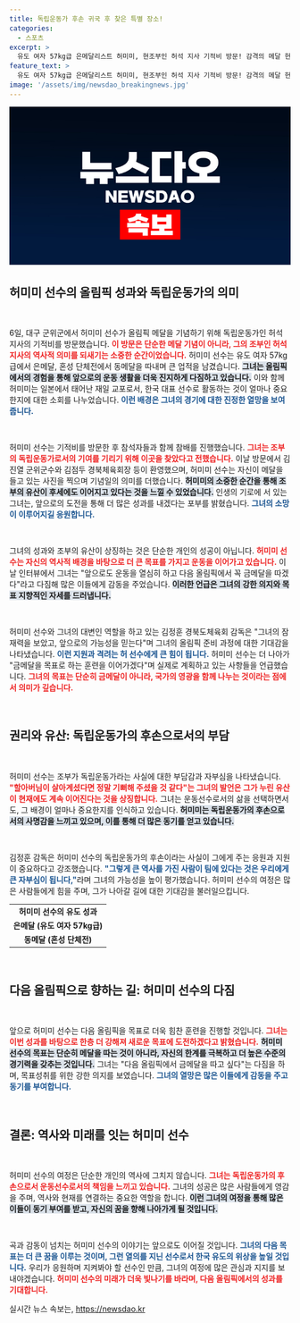 ```yaml
---
title: 독립운동가 후손 귀국 후 찾은 특별 장소!
categories:
  - 스포츠
excerpt: >
  유도 여자 57kg급 은메달리스트 허미미, 현조부인 허석 지사 기적비 방문! 감격의 메달 헌납과 함께 한국 대표로서의 행복을 전하며 금메달을 향한 의지를 다졌다. 과연 다음 올림픽은 어떤 역사를 쓸까?
feature_text: >
  유도 여자 57kg급 은메달리스트 허미미, 현조부인 허석 지사 기적비 방문! 감격의 메달 헌납과 함께 한국 대표로서의 행복을 전하며 금메달을 향한 의지를 다졌다. 과연 다음 올림픽은 어떤 역사를 쓸까?
image: '/assets/img/newsdao_breakingnews.jpg'
---
```


<p><img src="/assets/img/newsdao_breakingnews.jpg" alt="pcversion 속보" /></p>

<h2 data-ke-size="size26">허미미 선수의 올림픽 성과와 독립운동가의 의미</h2>

<p data-ke-size="size16">&nbsp;</p>

<p>6일, 대구 군위군에서 허미미 선수가 올림픽 메달을 기념하기 위해 독립운동가인 허석 지사의 기적비를 방문했습니다. <b><span style="color: #ee2323;">이 방문은 단순한 메달 기념이 아니라, 그의 조부인 허석 지사의 역사적 의미를 되새기는 소중한 순간이었습니다.</span></b> 허미미 선수는 유도 여자 57kg급에서 은메달, 혼성 단체전에서 동메달을 따내며 큰 업적을 남겼습니다. <b><span style="background-color: #21538527;">그녀는 올림픽에서의 경험을 통해 앞으로의 운동 생활을 더욱 진지하게 다짐하고 있습니다.</span></b> 이와 함께 허미미는 일본에서 태어난 재일 교포로서, 한국 대표 선수로 활동하는 것이 얼마나 중요한지에 대한 소회를 나누었습니다. <b><span style="color: #1a5490;">이런 배경은 그녀의 경기에 대한 진정한 열망을 보여줍니다. </span></b></p>

<p data-ke-size="size16">&nbsp;</p>

<p>허미미 선수는 기적비를 방문한 후 참석자들과 함께 참배를 진행했습니다. <b><span style="color: #ee2323;">그녀는 조부의 독립운동가로서의 기여를 기리기 위해 이곳을 찾았다고 전했습니다.</span></b> 이날 방문에서 김진열 군위군수와 김점두 경북체육회장 등이 환영했으며, 허미미 선수는 자신이 메달을 들고 있는 사진을 찍으며 기념일의 의미를 더했습니다. <b><span style="background-color: #21538527;">허미미의 소중한 순간을 통해 조부의 유산이 후세에도 이어지고 있다는 것을 느낄 수 있었습니다.</span></b> 인생의 기로에 서 있는 그녀는, 앞으로의 도전을 통해 더 많은 성과를 내겠다는 포부를 밝혔습니다. <b><span style="color: #1a5490;">그녀의 소망이 이루어지길 응원합니다. </span></b></p>

<p data-ke-size="size16">&nbsp;</p>

<p>그녀의 성과와 조부의 유산이 상징하는 것은 단순한 개인의 성공이 아닙니다. <b><span style="color: #ee2323;">허미미 선수는 자신의 역사적 배경을 바탕으로 더 큰 목표를 가지고 운동을 이어가고 있습니다.</span></b> 이날 인터뷰에서 그녀는 "앞으로도 운동을 열심히 하고 다음 올림픽에서 꼭 금메달을 따겠다"라고 다짐해 많은 이들에게 감동을 주었습니다. <b><span style="background-color: #21538527;">이러한 언급은 그녀의 강한 의지와 목표 지향적인 자세를 드러냅니다.</span></b></p>

<p data-ke-size="size16">&nbsp;</p>

<p>허미미 선수와 그녀의 대변인 역할을 하고 있는 김정훈 경북도체육회 감독은 "그녀의 잠재력을 보았고, 앞으로의 가능성을 믿는다"며 그녀의 올림픽 준비 과정에 대한 기대감을 나타냈습니다. <b><span style="color: #1a5490;">이런 지원과 격려는 허 선수에게 큰 힘이 됩니다.</span></b> 허미미 선수는 더 나아가 "금메달을 목표로 하는 훈련을 이어가겠다"며 실제로 계획하고 있는 사항들을 언급했습니다. <b><span style="color: #ee2323;">그녀의 목표는 단순히 금메달이 아니라, 국가의 영광을 함께 나누는 것이라는 점에서 의미가 깊습니다.</span></b></p>

<p data-ke-size="size16">&nbsp;</p>

<h2 data-ke-size="size26">권리와 유산: 독립운동가의 후손으로서의 부담</h2>

<p data-ke-size="size16">&nbsp;</p>

<p>허미미 선수는 조부가 독립운동가라는 사실에 대한 부담감과 자부심을 나타냈습니다. <b><span style="color: #ee2323;">"할아버님이 살아계셨다면 정말 기뻐해 주셨을 것 같다"는 그녀의 발언은 그가 누린 유산이 현재에도 계속 이어진다는 것을 상징합니다.</span></b> 그녀는 운동선수로서의 삶을 선택하면서도, 그 배경이 얼마나 중요한지를 인식하고 있습니다. <b><span style="background-color: #21538527;">허미미는 독립운동가의 후손으로서의 사명감을 느끼고 있으며, 이를 통해 더 많은 동기를 얻고 있습니다.</span></b></p>

<p data-ke-size="size16">&nbsp;</p>

<p>김정훈 감독은 허미미 선수의 독립운동가의 후손이라는 사실이 그에게 주는 응원과 지원이 중요하다고 강조했습니다. <b><span style="color: #1a5490;">"그렇게 큰 역사를 가진 사람이 팀에 있다는 것은 우리에게 큰 자부심이 됩니다,"</span></b>라며 그녀의 가능성을 높이 평가했습니다. 허미미 선수의 여정은 많은 사람들에게 힘을 주며, 그가 나아갈 길에 대한 기대감을 불러일으킵니다.</p>

<table>
<tr>
<td style="text-align: center; height: 17px;"><b>허미미 선수의 유도 성과</b></td>
</tr>
<tr>
<td style="text-align: center; height: 17px;"><b>은메달 (유도 여자 57kg급)</b></td>
</tr>
<tr>
<td style="text-align: center; height: 17px;"><b>동메달 (혼성 단체전)</b></td>
</tr>
</table>

<p data-ke-size="size16">&nbsp;</p>

<h2 data-ke-size="size26">다음 올림픽으로 향하는 길: 허미미 선수의 다짐</h2>

<p data-ke-size="size16">&nbsp;</p>

<p>앞으로 허미미 선수는 다음 올림픽을 목표로 더욱 힘찬 훈련을 진행할 것입니다. <b><span style="color: #ee2323;">그녀는 이번 성과를 바탕으로 한층 더 강해져 새로운 목표에 도전하겠다고 밝혔습니다.</span></b> <b><span style="background-color: #21538527;">허미미 선수의 목표는 단순히 메달을 따는 것이 아니라, 자신의 한계를 극복하고 더 높은 수준의 경기력을 갖추는 것입니다.</span></b> 그녀는 "다음 올림픽에서 금메달을 따고 싶다"는 다짐을 하며, 목표성취를 위한 강한 의지를 보였습니다. <b><span style="color: #1a5490;">그녀의 열망은 많은 이들에게 감동을 주고 동기를 부여합니다.</span></b></p>

<p data-ke-size="size16">&nbsp;</p>

<h2 data-ke-size="size26">결론: 역사와 미래를 잇는 허미미 선수</h2>

<p data-ke-size="size16">&nbsp;</p>

<p>허미미 선수의 여정은 단순한 개인의 역사에 그치지 않습니다. <b><span style="color: #ee2323;">그녀는 독립운동가의 후손으로서 운동선수로서의 책임을 느끼고 있습니다.</span></b> 그녀의 성공은 많은 사람들에게 영감을 주며, 역사와 현재를 연결하는 중요한 역할을 합니다. <b><span style="background-color: #21538527;">이런 그녀의 여정을 통해 많은 이들이 동기 부여를 받고, 자신의 꿈을 향해 나아가게 될 것입니다.</span></b></p>

<p data-ke-size="size16">&nbsp;</p>

<p>곡과 감동이 넘치는 허미미 선수의 이야기는 앞으로도 이어질 것입니다. <b><span style="color: #1a5490;">그녀의 다음 목표는 더 큰 꿈을 이루는 것이며, 그런 열의를 지닌 선수로서 한국 유도의 위상을 높일 것입니다.</span></b> 우리가 응원하며 지켜봐야 할 선수인 만큼, 그녀의 여정에 많은 관심과 지지를 보내야겠습니다. <b><span style="color: #ee2323;">허미미 선수의 미래가 더욱 빛나기를 바라며, 다음 올림픽에서의 성과를 기대합니다.</span></b></p>
실시간 뉴스 속보는, <a href="https://newsdao.kr" rel="dofollow">https://newsdao.kr</a>


